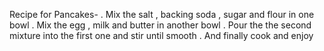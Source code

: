 Recipe for Pancakes-
. Mix the salt , backing soda , sugar  and flour in one bowl
. Mix the egg , milk and butter in another bowl 
. Pour the the second mixture into the first one and stir until smooth 
. And finally cook and enjoy